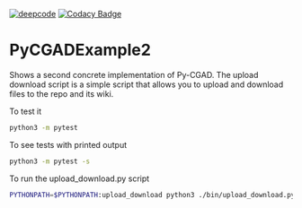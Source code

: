 [![deepcode](https://www.deepcode.ai/api/gh/badge?key=eyJhbGciOiJIUzI1NiIsInR5cCI6IkpXVCJ9.eyJwbGF0Zm9ybTEiOiJnaCIsIm93bmVyMSI6Ikpvc2h1YVNCcm93biIsInJlcG8xIjoiUHlDR0FERXhhbXBsZSIsImluY2x1ZGVMaW50IjpmYWxzZSwiYXV0aG9ySWQiOjE2MzAxLCJpYXQiOjE2MjMzNjUwODh9.WW_h1Jz81MR42O4k9QlC3wjoid3V-_b-G49ttVirfwE)](https://www.deepcode.ai/app/gh/JoshuaSBrown/PyCGADExample/_/dashboard?utm_content=gh%2FJoshuaSBrown%2FPyCGADExample)
[![Codacy Badge](https://app.codacy.com/project/badge/Grade/ab64f00aeca946ada1c3c7cc7cabcda0)](https://www.codacy.com/gh/JoshuaSBrown/PyCGADExample2/dashboard?utm_source=github.com&amp;utm_medium=referral&amp;utm_content=JoshuaSBrown/PyCGADExample2&amp;utm_campaign=Badge_Grade)
# PyCGADExample2

Shows a second concrete implementation of Py-CGAD. The upload download script
is a simple script that allows you to upload and download files to the repo 
and its wiki. 

To test it

```Bash
python3 -m pytest
```

To see tests with printed output 

```Bash
python3 -m pytest -s
```

To run the upload_download.py script

```Bash
PYTHONPATH=$PYTHONPATH:upload_download python3 ./bin/upload_download.py --help
```
